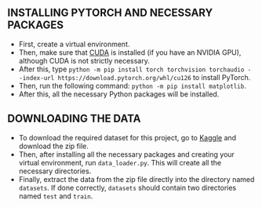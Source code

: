 ## INSTALLING PYTORCH AND NECESSARY PACKAGES
- First, create a virtual environment.
- Then, make sure that [CUDA](https://developer.nvidia.com/cuda-downloads) is installed (if you have an NVIDIA GPU), although CUDA is not strictly necessary.
- After this, type `python -m pip install torch torchvision torchaudio --index-url https://download.pytorch.org/whl/cu126` to install PyTorch.
- Then, run the following command: `python -m pip install matplotlib`.
- After this, all the necessary Python packages will be installed.


## DOWNLOADING THE DATA
- To download the required dataset for this project, go to [Kaggle](https://www.kaggle.com/datasets/birdy654/cifake-real-and-ai-generated-synthetic-images) and download the zip file.
- Then, after installing all the necessary packages and creating your virtual environment, run `data_loader.py`. This will create all the necessary directories.
- Finally, extract the data from the zip file directly into the directory named `datasets`. If done correctly, `datasets` should contain two directories named `test` and `train`.